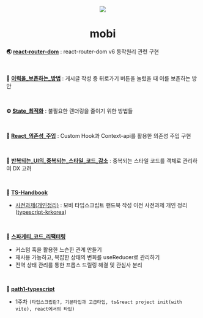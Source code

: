 <p align="center"><img src="https://camo.githubusercontent.com/ece7c9aade56ec9b8c03bc04cfe89492b817a643a5ee4227d0681e0c6492ec2f/68747470733a2f2f64616e67696d6167657365727665722e73332e61702d6e6f727468656173742d322e616d617a6f6e6177732e636f6d2f696d672f61646d696e2f6d6f62692e6a706567"/></p>

<h1 align="center">mobi</h1>

**🌏 [react-router-dom](https://github.com/Doeunnkimm/Naeilro/tree/main/react-router-dom_v6_%EB%8F%99%EC%9E%91%EC%9B%90%EB%A6%AC)** : react-router-dom v6 동작원리 관련 구현

<br>

**📝 [이력을\_보존하는\_방법](https://github.com/Doeunnkimm/Naeilro/tree/main/%EC%9D%B4%EB%A0%A5%EC%9D%84_%EB%B3%B4%EC%A1%B4%ED%95%98%EB%8A%94_%EB%B0%A9%EB%B2%95)** : 게시글 작성 중 뒤로가기 버튼을 눌렀을 때 이를 보존하는 방안

<br>

**⚙️ [State\_최적화](https://github.com/Doeunnkimm/Naeilro/tree/main/state_%EC%B5%9C%EC%A0%81%ED%99%94)** : 불필요한 렌더링을 줄이기 위한 방법들

<br>

**💉 [React\_의존성\_주입](https://github.com/Doeunnkimm/Naeilro/tree/main/react_%EC%9D%98%EC%A1%B4%EC%84%B1_%EC%A3%BC%EC%9E%85)** : Custom Hook과 Context-api를 활용한 의존성 주입 구현

<br>

**🙊 [반복되는\_UI의\_중복되는\_스타일\_코드\_감소](https://github.com/mobi-community/2023-beginner-challenge-1/tree/feat/challenge-1/Doeunn_Jeongwoo)** : 중복되는 스타일 코드를 객체로 관리하여 DX 고려

<br>

**👮 [TS-Handbook](https://github.com/Doeunnkimm/Mobi/tree/main/TS-Handbook)** 
  - [사전과제(개인정리)](https://github.com/Doeunnkimm/Mobi/tree/main/TS-Handbook/%EC%82%AC%EC%A0%84%EA%B3%BC%EC%A0%9C) : 모비 타입스크립트 핸드북 작성 이전 사전과제 개인 정리 ([typescript-krkorea](https://typescript-kr.github.io/))

<br>

**🍝 [스파게티_코드_리팩터링](https://github.com/Doeunnkimm/Mobi/tree/main/%EC%8A%A4%ED%8C%8C%EA%B2%8C%ED%8B%B0_%EC%BD%94%EB%93%9C_%EB%A6%AC%ED%8C%A9%ED%84%B0%EB%A7%81)**
  - 커스텀 훅을 활용한 느슨한 관계 만들기
  - 재사용 가능하고, 복잡한 상태의 변화를 useReducer로 관리하기
  - 전역 상태 관리를 통한 프롭스 드릴링 해결 및 관심사 분리

<br>

**💙 [path1-typescript](https://github.com/mobi-community/mobi-path-typescript/tree/Woony)**
- 1주차 `(타입스크립란?, 기본타입과 고급타입, ts&react project init(with vite), react에서의 타입)`
